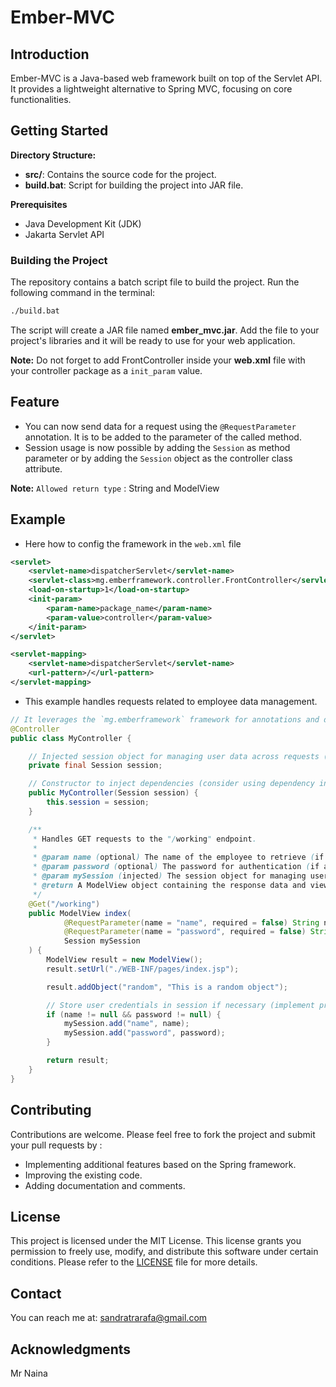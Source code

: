 # Ember-MVC

## Introduction

Ember-MVC is a Java-based web framework built on top of the Servlet API. It provides a lightweight alternative to Spring MVC, focusing on core functionalities.

## Getting Started

**Directory Structure:**

* **src/**: Contains the source code for the project.
* **build.bat**: Script for building the project into JAR file.

**Prerequisites**

* Java Development Kit (JDK)
* Jakarta Servlet API

### Building the Project

The repository contains a batch script file to build the project. Run the following command in the terminal:

```bash
./build.bat
```

The script will create a JAR file named **ember_mvc.jar**. Add the file to your project's libraries and it will be ready to use for your web application. 

**Note:** Do not forget to add FrontController inside your **web.xml** file with your controller package as a `init_param` value.

## Feature

* You can now send data for a request using the `@RequestParameter` annotation. It is to be added to the parameter of the called method.
* Session usage is now possible by adding the `Session` as method parameter or by adding the `Session` object as the controller class attribute.

**Note:** `Allowed return type` : String and ModelView

## Example 

* Here how to config the framework in the `web.xml` file

```xml
<servlet>
    <servlet-name>dispatcherServlet</servlet-name>
    <servlet-class>mg.emberframework.controller.FrontController</servlet-class>
    <load-on-startup>1</load-on-startup>
    <init-param>
        <param-name>package_name</param-name>
        <param-value>controller</param-value>
    </init-param>
</servlet>

<servlet-mapping>
    <servlet-name>dispatcherServlet</servlet-name>
    <url-pattern>/</url-pattern>
</servlet-mapping>
```

* This example handles requests related to employee data management.
```java
// It leverages the `mg.emberframework` framework for annotations and data management.
@Controller
public class MyController {

    // Injected session object for managing user data across requests (if applicable).
    private final Session session;

    // Constructor to inject dependencies (consider using dependency injection framework).
    public MyController(Session session) {
        this.session = session;
    }

    /**
     * Handles GET requests to the "/working" endpoint.
     *
     * @param name (optional) The name of the employee to retrieve (if applicable).
     * @param password (optional) The password for authentication (if applicable).
     * @param mySession (injected) The session object for managing user data.
     * @return A ModelView object containing the response data and view URL.
     */
    @Get("/working")
    public ModelView index(
            @RequestParameter(name = "name", required = false) String name,
            @RequestParameter(name = "password", required = false) String password,
            Session mySession
    ) {
        ModelView result = new ModelView();
        result.setUrl("./WEB-INF/pages/index.jsp");

        result.addObject("random", "This is a random object");

        // Store user credentials in session if necessary (implement proper security measures).
        if (name != null && password != null) {
            mySession.add("name", name);
            mySession.add("password", password);
        }

        return result;
    }
}

```

## Contributing

Contributions are welcome. Please feel free to fork the project and submit your pull requests by :

* Implementing additional features based on the Spring framework.
* Improving the existing code.
* Adding documentation and comments.

## License

This project is licensed under the MIT License. This license grants you permission to freely use, modify, and distribute this software under certain conditions. Please refer to the [LICENSE](./LICENSE) file for more details.

## Contact

You can reach me at: [sandratrarafa@gmail.com](mailto:sandratrarafa@gmai.com)

## Acknowledgments

Mr Naina
